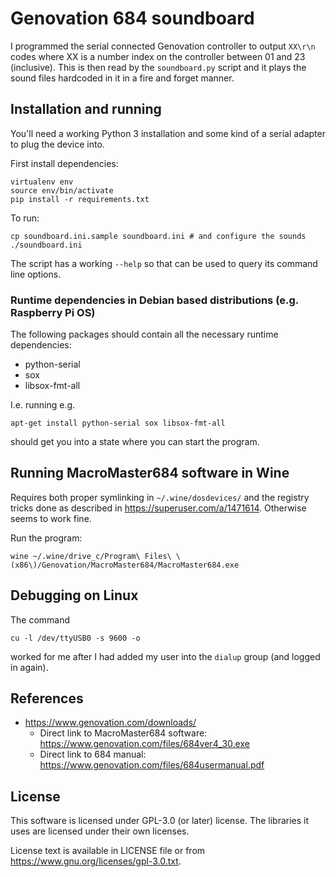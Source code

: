 # Genovation 684 soundboard

I programmed the serial connected Genovation controller to output `XX\r\n`
codes where XX is a number index on the controller between 01 and 23
(inclusive). This is then read by the `soundboard.py` script and it plays the
sound files hardcoded in it in a fire and forget manner.

## Installation and running

You'll need a working Python 3 installation and some kind of a serial adapter
to plug the device into.

First install dependencies:
```
virtualenv env
source env/bin/activate
pip install -r requirements.txt
```

To run:
```
cp soundboard.ini.sample soundboard.ini # and configure the sounds
./soundboard.ini
```

The script has a working `--help` so that can be used to query its command
line options.

### Runtime dependencies in Debian based distributions (e.g. Raspberry Pi OS)

The following packages should contain all the necessary runtime dependencies:
- python-serial
- sox
- libsox-fmt-all

I.e. running e.g.
```
apt-get install python-serial sox libsox-fmt-all
```
should get you into a state where you can start the program.

## Running MacroMaster684 software in Wine

Requires both proper symlinking in `~/.wine/dosdevices/` and the registry
tricks done as described in https://superuser.com/a/1471614. Otherwise seems
to work fine.

Run the program:
```
wine ~/.wine/drive_c/Program\ Files\ \(x86\)/Genovation/MacroMaster684/MacroMaster684.exe 
```

## Debugging on Linux

The command
```
cu -l /dev/ttyUSB0 -s 9600 -o
```
worked for me after I had added my user into the `dialup` group (and logged in again).

## References

- https://www.genovation.com/downloads/
  - Direct link to MacroMaster684 software: https://www.genovation.com/files/684ver4_30.exe
  - Direct link to 684 manual: https://www.genovation.com/files/684usermanual.pdf

## License

This software is licensed under GPL-3.0 (or later) license. The libraries it
uses are licensed under their own licenses.

License text is available in LICENSE file or from
https://www.gnu.org/licenses/gpl-3.0.txt.
